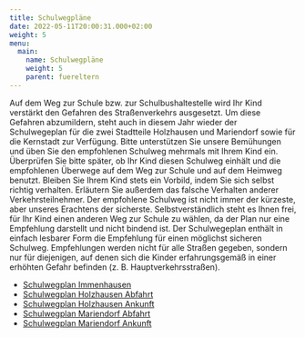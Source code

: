 ```yaml
---
title: Schulwegpläne
date: 2022-05-11T20:00:31.000+02:00
weight: 5
menu:
  main:
    name: Schulwegpläne
    weight: 5
    parent: fuereltern
---
```


Auf dem Weg zur Schule bzw. zur Schulbushaltestelle wird Ihr Kind verstärkt den Gefahren des Straßenverkehrs ausgesetzt. Um diese Gefahren abzumildern, steht auch in diesem Jahr wieder der Schulwegeplan für die zwei Stadtteile Holzhausen und Mariendorf sowie für die Kernstadt zur Verfügung. Bitte unterstützen Sie unsere Bemühungen und üben Sie den empfohlenen Schulweg mehrmals mit Ihrem Kind ein. Überprüfen Sie bitte später, ob Ihr Kind diesen Schulweg einhält und die empfohlenen Überwege auf dem Weg zur Schule und auf dem Heimweg benutzt. Bleiben Sie Ihrem Kind stets ein Vorbild, indem Sie sich selbst richtig verhalten. Erläutern Sie außerdem das falsche Verhalten anderer Verkehrsteilnehmer. Der empfohlene Schulweg ist nicht immer der kürzeste, aber unseres Erachtens der sicherste. Selbstverständlich steht es Ihnen frei, für Ihr Kind einen anderen Weg zur Schule zu wählen, da der Plan nur eine Empfehlung darstellt und nicht bindend ist. Der Schulwegeplan enthält in einfach lesbarer Form die Empfehlung für einen möglichst sicheren Schulweg. Empfehlungen werden nicht für alle Straßen gegeben, sondern nur für diejenigen, auf denen sich die Kinder erfahrungsgemäß in einer erhöhten Gefahr befinden (z. B. Hauptverkehrsstraßen).

- <a href="5ab7fe863213251d071a9f688c266128_schulwegeplan_immenhausen_1_.pdf" target="_blank" class="pdf-document"><i data-feather="file-text"></i> Schulwegplan Immenhausen</a>
- <a href="schulwegeplan_holzhausen_1._stunde_1_.pdf" target="_blank" class="pdf-document"><i data-feather="file-text"></i> Schulwegplan Holzhausen Abfahrt</a>
- <a href="schulwegeplan_holzhausen_ankunft_schulende_1_.pdf" target="_blank" class="pdf-document"><i data-feather="file-text"></i> Schulwegplan Holzhausen Ankunft</a>
- <a href="schulwegeplan_mariendorf_abfahrt_1_.pdf" target="_blank" class="pdf-document"><i data-feather="file-text"></i> Schulwegplan Mariendorf Abfahrt</a>
- <a href="schulwegeplan_mariendorf_ankunft_1_.pdf" target="_blank" class="pdf-document"><i data-feather="file-text"></i> Schulwegplan Mariendorf Ankunft</a>
